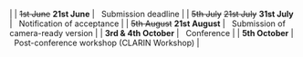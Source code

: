 
|
| ~~1st June~~   __21st June__   | &nbsp; Submission deadline                         |
| ~~5th July~~   ~~21st July~~ __31st July__   | &nbsp; Notification of acceptance                  |
| ~~5th August~~ __21st August__ | &nbsp; Submission of camera-ready version          |
| __3rd & 4th October__          | &nbsp; Conference                                  |
| __5th October__                | &nbsp; Post-conference workshop (CLARIN Workshop)  |

